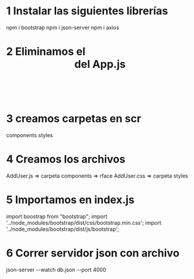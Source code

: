 # 1 Instalar las siguientes librerías

npm i bootstrap
npm i json-server
npm i axios

# 2 Eliminamos el <header> del App.js

# 3 creamos carpetas en scr

components
styles

# 4 Creamos los archivos
AddUser.js => carpeta components => rface
AddUser.css => carpeta styles

# 5 Importamos en index.js

import boostrap from "bootstrap";
import '../node_modules/bootstrap/dist/css/bootstrap.min.css';
import '../node_modules/bootstrap/dist/js/bootstrap';

# 6 Correr servidor json con archivo
json-server --watch db.json --port 4000